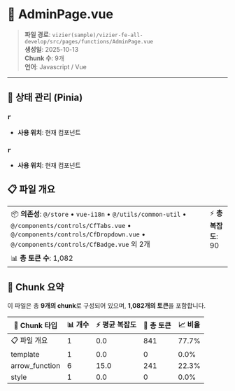 # 📄 AdminPage.vue

> **파일 경로**: `vizier(sample)/vizier-fe-all-develop/src/pages/functions/AdminPage.vue`  
> **생성일**: 2025-10-13  
> **Chunk 수**: 9개  
> **언어**: Javascript / Vue
---


## 🏪 상태 관리 (Pinia)

### `r`
- **사용 위치**: 현재 컴포넌트

### `r`
- **사용 위치**: 현재 컴포넌트




## 📋 파일 개요

| | |
|--|--|
| 📦 **의존성**: `@/store` • `vue-i18n` • `@/utils/common-util` • `@/components/controls/CfTabs.vue` • `@/components/controls/CfDropdown.vue` • `@/components/controls/CfBadge.vue` 외 2개 | ⚡ **총 복잡도**: 90 |
| 📊 **총 토큰 수**: 1,082 |  |






## 🧩 Chunk 요약

이 파일은 총 **9개의 chunk**로 구성되어 있으며, **1,082개의 토큰**을 포함합니다.

| 🧩 Chunk 타입 | 📊 개수 | ⚡ 평균 복잡도 | 📝 총 토큰 | 📈 비율 |
|---------------|--------|-------------|----------|--------|
| 📋 파일 개요 | 1 | 0.0 | 841 | 77.7% |
| template | 1 | 0.0 | 0 | 0.0% |
| arrow_function | 6 | 15.0 | 241 | 22.3% |
| style | 1 | 0.0 | 0 | 0.0% |

